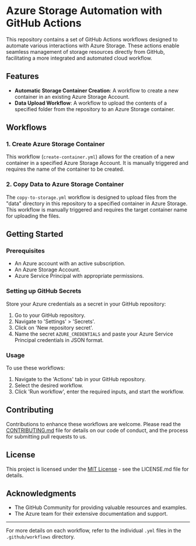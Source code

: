 # Azure Storage Automation with GitHub Actions

This repository contains a set of GitHub Actions workflows designed to automate various interactions with Azure Storage. These actions enable seamless management of storage resources directly from GitHub, facilitating a more integrated and automated cloud workflow.

## Features

- **Automatic Storage Container Creation**: A workflow to create a new container in an existing Azure Storage Account.
- **Data Upload Workflow**: A workflow to upload the contents of a specified folder from the repository to an Azure Storage container.

## Workflows

### 1. Create Azure Storage Container

This workflow (`create-container.yml`) allows for the creation of a new container in a specified Azure Storage Account. It is manually triggered and requires the name of the container to be created.

### 2. Copy Data to Azure Storage Container

The `copy-to-storage.yml` workflow is designed to upload files from the "data" directory in this repository to a specified container in Azure Storage. This workflow is manually triggered and requires the target container name for uploading the files.

## Getting Started

### Prerequisites

- An Azure account with an active subscription.
- An Azure Storage Account.
- Azure Service Principal with appropriate permissions.

### Setting up GitHub Secrets

Store your Azure credentials as a secret in your GitHub repository:

1. Go to your GitHub repository.
2. Navigate to 'Settings' > 'Secrets'.
3. Click on 'New repository secret'.
4. Name the secret `AZURE_CREDENTIALS` and paste your Azure Service Principal credentials in JSON format.

### Usage

To use these workflows:

1. Navigate to the 'Actions' tab in your GitHub repository.
2. Select the desired workflow.
3. Click 'Run workflow', enter the required inputs, and start the workflow.

## Contributing

Contributions to enhance these workflows are welcome. Please read the [CONTRIBUTING.md](CONTRIBUTING.md) file for details on our code of conduct, and the process for submitting pull requests to us.

## License

This project is licensed under the [MIT License](LICENSE.md) - see the LICENSE.md file for details.

## Acknowledgments

- The GitHub Community for providing valuable resources and examples.
- The Azure team for their extensive documentation and support.

---

For more details on each workflow, refer to the individual `.yml` files in the `.github/workflows` directory.
